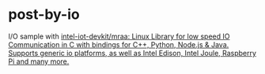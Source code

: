 post-by-io
===
I/O sample with [intel-iot-devkit/mraa: Linux Library for low speed IO Communication in C with bindings for C++, Python, Node.js & Java. Supports generic io platforms, as well as Intel Edison, Intel Joule, Raspberry Pi and many more.](https://github.com/intel-iot-devkit/mraa)
